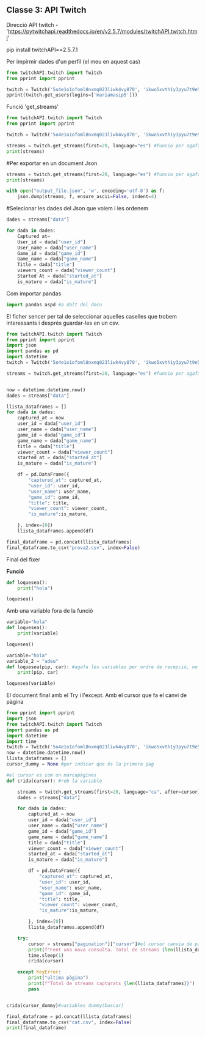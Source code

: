 ## Classe 3: API Twitch


Direcció API twitch -  'https://pytwitchapi.readthedocs.io/en/v2.5.7/modules/twitchAPI.twitch.html'

pip install twitchAPI==2.5.7.1

Per impirmir dades d'un perfil (el meu en aquest cas)
```Python
from twitchAPI.twitch import Twitch
from pprint import pprint

twitch = Twitch('5o4e1o1ofoml8nxmq023liwk4vy870', 'ikwo5xvth1y3pyu7t9e5r0z8lvs0xi')
pprint(twitch.get_users(logins=['mariamasip5']))
```
Funció 'get_streams'
```Python
from twitchAPI.twitch import Twitch
from pprint import pprint

twitch = Twitch('5o4e1o1ofoml8nxmq023liwk4vy870', 'ikwo5xvth1y3pyu7t9e5r0z8lvs0xi')

streams = twitch.get_streams(first=20, language="es") #funcio per agafar streams
print(streams)
```

#Per exportar en un document Json
```Python
streams = twitch.get_streams(first=20, language="es") #funcio per agafar streams
print(streams)

with open("output_file.json", 'w', encoding='utf-8') as f:
    json.dump(streams, f, ensure_ascii=False, indent=4)
```  
    
#Selecionar les dades del Json que volem i les ordenem
```Python
dades = streams["data"]

for dada in dades:
    Captured at=
    User_id = dada["user_id"]
    User_name = dada["user_name"]
    Game_id = dada["game_id"]
    Game_name = dada["game_name"]
    Title = dada["title"]
    viewers_count = dada["viewer_count"]
    Started At = dada["started_at"]
    is_mature = dada["is_mature"]
```
Com importar pandas
```Python
import pandas aspd #a dalt del docu
```

El ficher sencer per tal de seleccionar aquelles caselles que trobem interessants i després guardar-les en un csv.
```Python
from twitchAPI.twitch import Twitch
from pprint import pprint
import json
import pandas as pd
import datetime
twitch = Twitch('5o4e1o1ofoml8nxmq023liwk4vy870', 'ikwo5xvth1y3pyu7t9e5r0z8lvs0xi')

streams = twitch.get_streams(first=20, language="es") #funcio per agafar streams


now = datetime.datetime.now()
dades = streams["data"]

llista_dataframes = []
for dada in dades:
    captured_at = now
    user_id = dada["user_id"]
    user_name = dada["user_name"]
    game_id = dada["game_id"]
    game_name = dada["game_name"]
    title = dada["title"]
    viewer_count = dada["viewer_count"]
    started_at = dada["started_at"]
    is_mature = dada["is_mature"]

    df = pd.DataFrame({
        "captured_at": captured_at,
        "user_id": user_id,
        "user_name": user_name,
        "game_id": game_id,
        "title": title,
        "viewer_count": viewer_count,
        "is_mature":is_mature,

    }, index=[0])
    llista_dataframes.append(df)

final_dataframe = pd.concat(llista_dataframes)
final_dataframe.to_csv("prova2.csv", index=False)
```
Final del fixer

**Funció**
```Python
def loquesea():
    print("hola")

loquesea()
```

Amb una variable fora de la funció
```Python
variable="hola"
def loquesea():
    print(variable)

loquesea()
```
```Python
variable="hola"
variable_2 = "adeu"
def loquesea(pip, car): #agafa les variables per ordre de recepció, no importa en nom en la invocació
    print(pip, car)

loquesea(variable)
```

El document final amb el Try i l'except. Amb el cursor que fa el canvi de pàgina
```Python
from pprint import pprint
import json
from twitchAPI.twitch import Twitch
import pandas as pd
import datetime
import time
twitch = Twitch('5o4e1o1ofoml8nxmq023liwk4vy870', 'ikwo5xvth1y3pyu7t9e5r0z8lvs0xi')
now = datetime.datetime.now()
llista_dataframes = []
cursor_dummy = None #per indicar que és la primera pag

#el cursor es com un marcapàgines
def crida(cursor): #reb la variable

    streams = twitch.get_streams(first=20, language="ca", after=cursor) #funcio per agafar streams seleccionem quantes en volem i l'idioma
    dades = streams["data"]

    for dada in dades:
        captured_at = now
        user_id = dada["user_id"]
        user_name = dada["user_name"]
        game_id = dada["game_id"]
        game_name = dada["game_name"]
        title = dada["title"]
        viewer_count = dada["viewer_count"]
        started_at = dada["started_at"]
        is_mature = dada["is_mature"]

        df = pd.DataFrame({
            "captured_at": captured_at,
            "user_id": user_id,
            "user_name": user_name,
            "game_id": game_id,
            "title": title,
            "viewer_count": viewer_count,
            "is_mature":is_mature,

        }, index=[0])
        llista_dataframes.append(df)

    try:
        cursor = streams["pagination"]["cursor"]#el cursor canvia de pàgina
        print(f"Fent una nova consulta. Total de streams {len(llista_dataframes)}")
        time.sleep(1)
        crida(cursor)

    except KeyError:
        print("ultima pàgina")
        print(f"Total de streams capturats {len(llista_dataframes)}")
        pass


crida(cursor_dummy)#variables dummy(buscar)

final_dataframe = pd.concat(llista_dataframes)
final_dataframe.to_csv("cat.csv", index=False)
print(final_dataframe)
```



